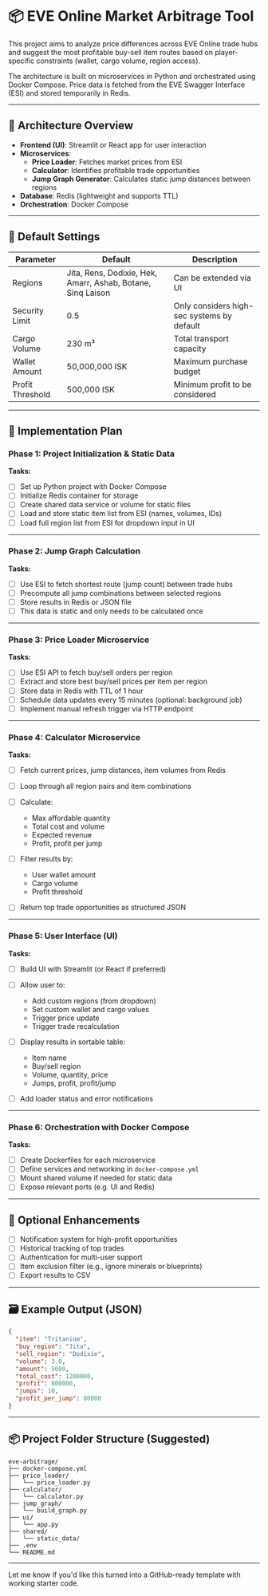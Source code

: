 

# 📦 EVE Online Market Arbitrage Tool

This project aims to analyze price differences across EVE Online trade hubs and suggest the most profitable buy-sell item routes based on player-specific constraints (wallet, cargo volume, region access).

The architecture is built on microservices in Python and orchestrated using Docker Compose. Price data is fetched from the EVE Swagger Interface (ESI) and stored temporarily in Redis.

---

## 🧱 Architecture Overview

* **Frontend (UI)**: Streamlit or React app for user interaction
* **Microservices**:
  * **Price Loader**: Fetches market prices from ESI
  * **Calculator**: Identifies profitable trade opportunities
  * **Jump Graph Generator**: Calculates static jump distances between regions
* **Database**: Redis (lightweight and supports TTL)
* **Orchestration**: Docker Compose

---

## 🔧 Default Settings

| Parameter        | Default                                                     | Description                                |
| ---------------- | ----------------------------------------------------------- | ------------------------------------------ |
| Regions          | Jita, Rens, Dodixie, Hek, Amarr, Ashab, Botane, Sinq Laison | Can be extended via UI                     |
| Security Limit   | 0.5                                                         | Only considers high-sec systems by default |
| Cargo Volume     | 230 m³                                                      | Total transport capacity                   |
| Wallet Amount    | 50,000,000 ISK                                              | Maximum purchase budget                    |
| Profit Threshold | 500,000 ISK                                                 | Minimum profit to be considered            |

---

## 🚀 Implementation Plan

### **Phase 1: Project Initialization & Static Data**

**Tasks:**

* [ ] Set up Python project with Docker Compose
* [ ] Initialize Redis container for storage
* [ ] Create shared data service or volume for static files
* [ ] Load and store static item list from ESI (names, volumes, IDs)
* [ ] Load full region list from ESI for dropdown input in UI

---

### **Phase 2: Jump Graph Calculation**

**Tasks:**

* [ ] Use ESI to fetch shortest route (jump count) between trade hubs
* [ ] Precompute all jump combinations between selected regions
* [ ] Store results in Redis or JSON file
* [ ] This data is static and only needs to be calculated once

---

### **Phase 3: Price Loader Microservice**

**Tasks:**

* [ ] Use ESI API to fetch buy/sell orders per region
* [ ] Extract and store best buy/sell prices per item per region
* [ ] Store data in Redis with TTL of 1 hour
* [ ] Schedule data updates every 15 minutes (optional: background job)
* [ ] Implement manual refresh trigger via HTTP endpoint

---

### **Phase 4: Calculator Microservice**

**Tasks:**

* [ ] Fetch current prices, jump distances, item volumes from Redis
* [ ] Loop through all region pairs and item combinations
* [ ] Calculate:

  * Max affordable quantity
  * Total cost and volume
  * Expected revenue
  * Profit, profit per jump
* [ ] Filter results by:

  * User wallet amount
  * Cargo volume
  * Profit threshold
* [ ] Return top trade opportunities as structured JSON

---

### **Phase 5: User Interface (UI)**

**Tasks:**

* [ ] Build UI with Streamlit (or React if preferred)
* [ ] Allow user to:

  * Add custom regions (from dropdown)
  * Set custom wallet and cargo values
  * Trigger price update
  * Trigger trade recalculation
* [ ] Display results in sortable table:

  * Item name
  * Buy/sell region
  * Volume, quantity, price
  * Jumps, profit, profit/jump
* [ ] Add loader status and error notifications

---

### **Phase 6: Orchestration with Docker Compose**

**Tasks:**

* [ ] Create Dockerfiles for each microservice
* [ ] Define services and networking in `docker-compose.yml`
* [ ] Mount shared volume if needed for static data
* [ ] Expose relevant ports (e.g. UI and Redis)

---

## 🔁 Optional Enhancements

* [ ] Notification system for high-profit opportunities
* [ ] Historical tracking of top trades
* [ ] Authentication for multi-user support
* [ ] Item exclusion filter (e.g., ignore minerals or blueprints)
* [ ] Export results to CSV

---

## 🗃 Example Output (JSON)

```json
{
  "item": "Tritanium",
  "buy_region": "Jita",
  "sell_region": "Dodixie",
  "volume": 3.0,
  "amount": 5000,
  "total_cost": 1200000,
  "profit": 800000,
  "jumps": 10,
  "profit_per_jump": 80000
}
```

---

## 📦 Project Folder Structure (Suggested)

```
eve-arbitrage/
├── docker-compose.yml
├── price_loader/
│   └── price_loader.py
├── calculator/
│   └── calculator.py
├── jump_graph/
│   └── build_graph.py
├── ui/
│   └── app.py
├── shared/
│   └── static_data/
├── .env
└── README.md
```

---

Let me know if you'd like this turned into a GitHub-ready template with working starter code.
